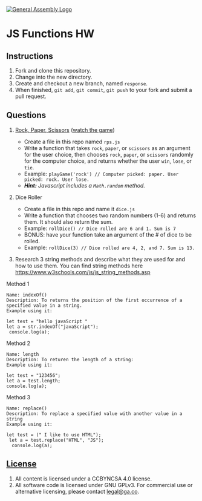 [![General Assembly Logo](https://camo.githubusercontent.com/1a91b05b8f4d44b5bbfb83abac2b0996d8e26c92/687474703a2f2f692e696d6775722e636f6d2f6b6538555354712e706e67)](https://generalassemb.ly/education/web-development-immersive)

# JS Functions HW

## Instructions

1. Fork and clone this repository.
1. Change into the new directory.
1. Create and checkout a new branch, named `response`.
1. When finished, `git add`, `git commit`, `git push` to your fork and submit a pull request.

## Questions

1. [Rock, Paper, Scissors](https://en.wikipedia.org/wiki/Rock%E2%80%93paper%E2%80%93scissors) ([watch the game](https://www.youtube.com/watch?v=JtcHmiAcbZc))

   - Create a file in this repo named `rps.js`
   - Write a function that takes `rock`, `paper`, or `scissors` as an argument for the user choice, then chooses `rock`, `paper`, or `scissors` randomly for the computer choice, and returns whether the user `win`, `lose`, or `tie`.
   - Example: `playGame('rock') // Computer picked: paper. User picked: rock. User lose.`
   - _**Hint:** Javascript includes a `Math.random` method._

2. Dice Roller

   - Create a file in this repo and name it `dice.js`
   - Write a function that chooses two random numbers (1-6) and returns them. It should also return the sum.
   - Example: `rollDice() // Dice rolled are 6 and 1. Sum is 7`
   - BONUS: have your function take an argument of the # of dice to be rolled.
   - Example: `rollDice(3) // Dice rolled are 4, 2, and 7. Sum is 13.`

3. Research 3 string methods and describe what they are used for and how to use them. You can find string methods here https://www.w3schools.com/js/js_string_methods.asp

Method 1

```
Name: indexOf()
Description: To returns the position of the first occurrence of a specified value in a string.
Example using it:

let test = "hello javaScript "
let a = str.indexOf("javaScript");
 console.log(a);
```

Method 2

```
Name: length
Description: To returen the length of a string:
Example using it:

let test = "123456";
let a = test.length;
console.log(a);
```

Method 3

```
Name: replace()
Description: To replace a specified value with another value in a string
Example using it:

let test = (" I like to use HTML");
 let a = test.replace("HTML", "JS");
  console.log(a);

```

## [License](LICENSE)

1. All content is licensed under a CC­BY­NC­SA 4.0 license.
1. All software code is licensed under GNU GPLv3. For commercial use or
   alternative licensing, please contact legal@ga.co.
